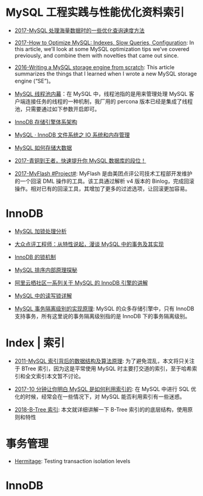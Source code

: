 # MySQL 工程实践与性能优化资料索引

- [2017-MySQL 处理海量数据时的一些优化查询速度方法](http://www.54tianzhisheng.cn/2017/04/29/MySQL-select-good/)

- [2017-How to Optimize MySQL: Indexes, Slow Queries, Configuration](https://parg.co/UrU): In this article, we’ll look at some MySQL optimization tips we’ve covered previously, and combine them with novelties that came out since.

- [2016-Writing a MySQL storage engine from scratch](https://www.codeproject.com/articles/1107279/writing-a-mysql-storage-engine-from-scratch): This article summarizes the things that I learned when I wrote a new MySQL storage engine (“SE”)。

- [MySQL 线程池内幕](https://my.oschina.net/andylucc/blog/820624)：在 MySQL 中，线程池指的是用来管理处理 MySQL 客户端连接任务的线程的一种机制，我厂用的 percona 版本已经是集成了线程池，只需要通过如下参数开启即可。

- [InnoDB 存储引擎体系架构](https://segmentfault.com/a/1190000004673132)

- [MySQL · InnoDB 文件系统之 IO 系统和内存管理](http://mp.weixin.qq.com/s?__biz=MzAwNjQwNzU2NQ==&mid=2650342507&idx=1&sn=b7beed97485a9eb1b2b5d80c16c02ef7&scene=23&srcid=0417dJlCwbKo1B0hQQrlG2jP#rd)

- [MySQL 如何存储大数据](https://github.com/zhangyachen/zhangyachen.github.io/issues/96)

- [2017-青铜到王者，快速提升你 MySQL 数据库的段位！](http://database.51cto.com/art/201708/550029.htm)

- [2017-MyFlash #Project#](https://github.com/Meituan-Dianping/MyFlash): MyFlash 是由美团点评公司技术工程部开发维护的一个回滚 DML 操作的工具。该工具通过解析 v4 版本的 Binlog，完成回滚操作。相对已有的回滚工具，其增加了更多的过滤选项，让回滚更加容易。

# InnoDB

- [MySQL 加锁处理分析](http://hedengcheng.com/?p=771#_Toc374698313)

- [大众点评工程师：从特性说起，漫谈 MySQL 中的事务及其实现](http://dbaplus.cn/news-11-515-1.html)

- [InnoDB 的锁机制](http://owl-pi.com/2016/11/10/innodb-lock-1/)

- [MySQL 排序内部原理探秘](http://geek.csdn.net/news/detail/105891)

- [阿里云栖社区一系列关于 MySQL 的 InnoDB 引擎的讲解](https://yq.aliyun.com/groups/25?spm=5176.blog223.yqblogcon1.3.aZ9XJX)

- [MySQL 中的读写锁详解](http://www.jizhuomi.com/software/594.html)

- [MySQL 事务隔离级别的实现原理](http://www.cnblogs.com/cjsblog/p/8365921.html): MySQL 的众多存储引擎中，只有 InnoDB 支持事务，所有这里说的事务隔离级别指的是 InnoDB 下的事务隔离级别。

# Index | 索引

- [2011-MySQL 索引背后的数据结构及算法原理](http://blog.codinglabs.org/articles/theory-of-mysql-index.html): 为了避免混乱，本文将只关注于 BTree 索引，因为这是平常使用 MySQL 时主要打交道的索引，至于哈希索引和全文索引本文暂不讨论。

- [2017-10 分钟让你明白 MySQL 是如何利用索引的](http://fordba.com/spend-10-min-to-understand-how-mysql-use-index.html): 在 MySQL 中进行 SQL 优化的时候，经常会在一些情况下，对 MySQL 能否利用索引有一些迷惑。

- [2018-B-Tree 索引](http://blueskykong.com/2018/07/28/b-tree-index/): 本文就详细讲解一下 B-Tree 索引的的底层结构，使用原则和特性

# 事务管理

- [Hermitage](https://github.com/ept/hermitage): Testing transaction isolation levels

# InnoDB
